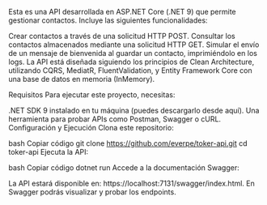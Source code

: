 Esta es una API desarrollada en ASP.NET Core (.NET 9) que permite gestionar contactos. Incluye las siguientes funcionalidades:

Crear contactos a través de una solicitud HTTP POST.
Consultar los contactos almacenados mediante una solicitud HTTP GET.
Simular el envío de un mensaje de bienvenida al guardar un contacto, imprimiéndolo en los logs.
La API está diseñada siguiendo los principios de Clean Architecture, utilizando CQRS, MediatR, FluentValidation, y Entity Framework Core con una base de datos en memoria (InMemory).

Requisitos
Para ejecutar este proyecto, necesitas:

.NET SDK 9 instalado en tu máquina (puedes descargarlo desde aquí).
Una herramienta para probar APIs como Postman, Swagger o cURL.
Configuración y Ejecución
Clona este repositorio:

bash
Copiar código
git clone https://github.com/everpe/toker-api.git
cd toker-api
Ejecuta la API:

bash
Copiar código
dotnet run
Accede a la documentación Swagger:

La API estará disponible en: https://localhost:7131/swagger/index.html.
En Swagger podrás visualizar y probar los endpoints.

